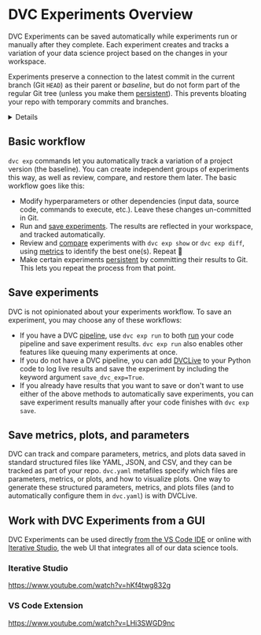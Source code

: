 # DVC Experiments Overview

DVC Experiments can be saved automatically while experiments run or manually
after they complete. Each experiment creates and tracks a variation of your data
science project based on the changes in your <abbr>workspace</abbr>.

Experiments preserve a connection to the latest commit in the current branch
(Git `HEAD`) as their parent or _baseline_, but do not form part of the regular
Git tree (unless you make them [persistent]). This prevents bloating your repo
with temporary commits and branches.

<details>

### ⚙️ How does DVC track experiments?

Experiments are custom [Git references](/blog/experiment-refs) (found in
`.git/refs/exps`) with one or more commits based on `HEAD`. These commits are
hidden and not checked out by DVC. Note that these are not pushed to Git remotes
by default either (see `dvc exp push`).

Note that DVC Experiments require a unique name to identify them. DVC will
auto-generate one by default, such as `puffy-daks`. A custom name can be set
instead, using the `--name`/`-n` option of `dvc exp run`/`dvc exp save`. These
names can be used to reference experiments in other `dvc exp` subcommands.

</details>

## Basic workflow

`dvc exp` commands let you automatically track a variation of a project version
(the baseline). You can create independent groups of experiments this way, as
well as review, compare, and restore them later. The basic workflow goes like
this:

- Modify hyperparameters or other dependencies (input data, source code,
  commands to execute, etc.). Leave these changes un-committed in Git.
- Run and [save experiments](#save-experiments). The results are reflected in
  your <abbr>workspace</abbr>, and tracked automatically.
- Review and [compare] experiments with `dvc exp show` or `dvc exp diff`, using
  [metrics](/doc/command-reference/metrics) to identify the best one(s). Repeat
  🔄
- Make certain experiments [persistent] by committing their results to Git. This
  lets you repeat the process from that point.

[compare]: /doc/user-guide/experiment-management/comparing-experiments
[persistent]: /doc/user-guide/experiment-management/persisting-experiments

## Save experiments

DVC is not opinionated about your experiments workflow. To save an experiment,
you may choose any of these workflows:

- If you have a DVC [pipeline], use `dvc exp run` to both [run] your code
  pipeline and save experiment results. `dvc exp run` also enables other
  features like queuing many experiments at once.
- If you do not have a DVC pipeline, you can add [DVCLive] to your Python code
  to log live results and save the experiment by including the keyword argument
  `save_dvc_exp=True`.
- If you already have results that you want to save or don't want to use either
  of the above methods to automatically save experiments, you can save
  experiment results manually after your code finishes with `dvc exp save`.

[pipeline]: /doc/user-guide/pipelines
[run]: /doc/user-guide/experiment-management/running-experiments
[dvclive]: /doc/dvclive/get-started
[save]: /doc/user-guide/experiment-management/saving-experiments

## Save metrics, plots, and parameters

DVC can track and compare parameters, metrics, and plots data saved in standard
structured files like YAML, JSON, and CSV, and they can be tracked as part of
your repo. `dvc.yaml` metafiles specify which files are parameters, metrics, or
plots, and how to visualize plots. One way to generate these structured
parameters, metrics, and plots files (and to automatically configure them in
`dvc.yaml`) is with DVCLive.

## Work with DVC Experiments from a GUI

DVC Experiments can be used directly [from the VS Code IDE] or online with
[Iterative Studio], the web UI that integrates all of our data science tools.

[from the vs code ide]: /doc/vs-code-extension
[iterative studio]: /doc/studio

### Iterative Studio

https://www.youtube.com/watch?v=hKf4twg832g

### VS Code Extension

https://www.youtube.com/watch?v=LHi3SWGD9nc
